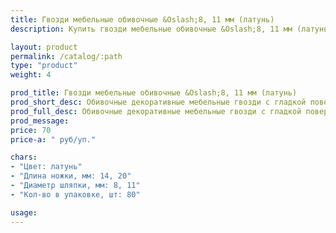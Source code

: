 ```yaml
---
title: Гвозди мебельные обивочные &Oslash;8, 11 мм (латунь)
description: Купить гвозди мебельные обивочные &Oslash;8, 11 мм (латунь) в розницу с доставкой по Москве.

layout: product
permalink: /catalog/:path
type: "product"
weight: 4

prod_title: Гвозди мебельные обивочные &Oslash;8, 11 мм (латунь)
prod_short_desc: Обивочные декоративные мебельные гвозди с гладкой поверхностью. Цвет - латунь.
prod_full_desc: Обивочные декоративные мебельные гвозди с гладкой поверхностью. Цвет - латунь.
prod_message:
price: 70
price-a: " руб/уп."

chars:
- "Цвет: латунь"
- "Длина ножки, мм: 14, 20"
- "Диаметр шляпки, мм: 8, 11"
- "Кол-во в упаковке, шт: 80"

usage:
---
```


